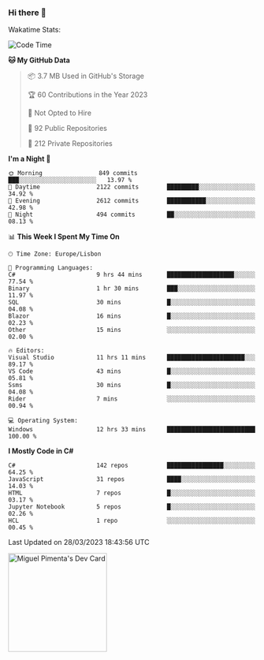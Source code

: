 ### Hi there 👋

<!--
**miguelpimenta/miguelpimenta** is a ✨ _special_ ✨ repository because its `README.md` (this file) appears on your GitHub profile.

Here are some ideas to get you started:

- 🔭 I’m currently working on ...
- 🌱 I’m currently learning ...
- 👯 I’m looking to collaborate on ...
- 🤔 I’m looking for help with ...
- 💬 Ask me about ...
- 📫 How to reach me: ...
- 😄 Pronouns: ...
- ⚡ Fun fact: ...
-->

Wakatime Stats:
<!--START_SECTION:waka-->
![Code Time](http://img.shields.io/badge/Code%20Time-3%2C812%20hrs%2031%20mins-blue)

**🐱 My GitHub Data** 

> 📦 3.7 MB Used in GitHub's Storage 
 > 
> 🏆 60 Contributions in the Year 2023
 > 
> 🚫 Not Opted to Hire
 > 
> 📜 92 Public Repositories 
 > 
> 🔑 212 Private Repositories 
 > 
**I'm a Night 🦉** 

```text
🌞 Morning                849 commits         ███░░░░░░░░░░░░░░░░░░░░░░   13.97 % 
🌆 Daytime                2122 commits        █████████░░░░░░░░░░░░░░░░   34.92 % 
🌃 Evening                2612 commits        ███████████░░░░░░░░░░░░░░   42.98 % 
🌙 Night                  494 commits         ██░░░░░░░░░░░░░░░░░░░░░░░   08.13 % 
```


📊 **This Week I Spent My Time On** 

```text
🕑︎ Time Zone: Europe/Lisbon

💬 Programming Languages: 
C#                       9 hrs 44 mins       ███████████████████░░░░░░   77.54 % 
Binary                   1 hr 30 mins        ███░░░░░░░░░░░░░░░░░░░░░░   11.97 % 
SQL                      30 mins             █░░░░░░░░░░░░░░░░░░░░░░░░   04.08 % 
Blazor                   16 mins             █░░░░░░░░░░░░░░░░░░░░░░░░   02.23 % 
Other                    15 mins             ░░░░░░░░░░░░░░░░░░░░░░░░░   02.00 % 

🔥 Editors: 
Visual Studio            11 hrs 11 mins      ██████████████████████░░░   89.17 % 
VS Code                  43 mins             █░░░░░░░░░░░░░░░░░░░░░░░░   05.81 % 
Ssms                     30 mins             █░░░░░░░░░░░░░░░░░░░░░░░░   04.08 % 
Rider                    7 mins              ░░░░░░░░░░░░░░░░░░░░░░░░░   00.94 % 

💻 Operating System: 
Windows                  12 hrs 33 mins      █████████████████████████   100.00 % 
```

**I Mostly Code in C#** 

```text
C#                       142 repos           ████████████████░░░░░░░░░   64.25 % 
JavaScript               31 repos            ████░░░░░░░░░░░░░░░░░░░░░   14.03 % 
HTML                     7 repos             █░░░░░░░░░░░░░░░░░░░░░░░░   03.17 % 
Jupyter Notebook         5 repos             █░░░░░░░░░░░░░░░░░░░░░░░░   02.26 % 
HCL                      1 repo              ░░░░░░░░░░░░░░░░░░░░░░░░░   00.45 % 
```




 Last Updated on 28/03/2023 18:43:56 UTC
<!--END_SECTION:waka-->

<a href="https://app.daily.dev/MiguelPimenta"><img src="https://api.daily.dev/devcards/05b7ad917b6047f3b1368fb0fe084ad8.png?r=sx6" width="200" alt="Miguel Pimenta's Dev Card"/></a>
